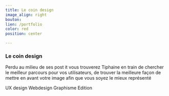 ```yaml
---
title: Le coin design
image_align: right
bouton: 
lien: /portfolio
color: red
position: center 

---
```


### Le coin design




Perdu au milieu de ses post it vous trouverez Tiphaine en train de chercher le meilleur parcours pour vos utilisateurs, de trouver la meilleure façon de mettre en avant votre image afin que vous soyez le mieux représenté

UX design
Webdesign
Graphisme
Edition
